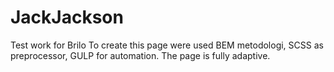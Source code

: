 # JackJackson
Test work for Brilo
To create this page were used BEM metodologi, SCSS as preprocessor, GULP for automation.
The page is fully adaptive.
